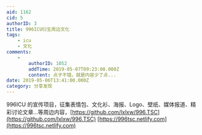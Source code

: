 ```yaml
---
aid: 1162
cid: 5
authorID: 3
title: 996ICU衍生周边文化
tags:
    - icu
    - 文化
comments:
    -
        authorID: 1052
        addTime: 2019-05-07T09:23:00.000Z
        content: 点子不错，就是内容少了点...
date: 2019-05-06T13:41:00.000Z
category: 分享发现
---
```


996ICU 的宣传项目，征集表情包、文化衫、海报、Logo、壁纸、媒体报道、精彩讨论文章...等周边内容，[https://github.com/lxlxw/996.TSC](https://github.com/lxlxw/996.TSC) [https://996tsc.netlify.com](https://996tsc.netlify.com)
